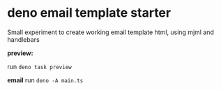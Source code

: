 # deno email template starter

Small experiment to create working email template html, using mjml and handlebars

**preview:**

run ```deno task preview```

**email**
run ```deno -A main.ts```